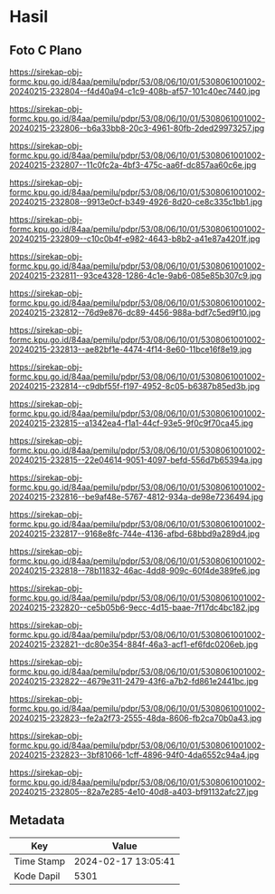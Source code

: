 # Hasil

## Foto C Plano

https://sirekap-obj-formc.kpu.go.id/84aa/pemilu/pdpr/53/08/06/10/01/5308061001002-20240215-232804--f4d40a94-c1c9-408b-af57-101c40ec7440.jpg

https://sirekap-obj-formc.kpu.go.id/84aa/pemilu/pdpr/53/08/06/10/01/5308061001002-20240215-232806--b6a33bb8-20c3-4961-80fb-2ded29973257.jpg

https://sirekap-obj-formc.kpu.go.id/84aa/pemilu/pdpr/53/08/06/10/01/5308061001002-20240215-232807--11c0fc2a-4bf3-475c-aa6f-dc857aa60c6e.jpg

https://sirekap-obj-formc.kpu.go.id/84aa/pemilu/pdpr/53/08/06/10/01/5308061001002-20240215-232808--9913e0cf-b349-4926-8d20-ce8c335c1bb1.jpg

https://sirekap-obj-formc.kpu.go.id/84aa/pemilu/pdpr/53/08/06/10/01/5308061001002-20240215-232809--c10c0b4f-e982-4643-b8b2-a41e87a4201f.jpg

https://sirekap-obj-formc.kpu.go.id/84aa/pemilu/pdpr/53/08/06/10/01/5308061001002-20240215-232811--93ce4328-1286-4c1e-9ab6-085e85b307c9.jpg

https://sirekap-obj-formc.kpu.go.id/84aa/pemilu/pdpr/53/08/06/10/01/5308061001002-20240215-232812--76d9e876-dc89-4456-988a-bdf7c5ed9f10.jpg

https://sirekap-obj-formc.kpu.go.id/84aa/pemilu/pdpr/53/08/06/10/01/5308061001002-20240215-232813--ae82bf1e-4474-4f14-8e60-11bce16f8e19.jpg

https://sirekap-obj-formc.kpu.go.id/84aa/pemilu/pdpr/53/08/06/10/01/5308061001002-20240215-232814--c9dbf55f-f197-4952-8c05-b6387b85ed3b.jpg

https://sirekap-obj-formc.kpu.go.id/84aa/pemilu/pdpr/53/08/06/10/01/5308061001002-20240215-232815--a1342ea4-f1a1-44cf-93e5-9f0c9f70ca45.jpg

https://sirekap-obj-formc.kpu.go.id/84aa/pemilu/pdpr/53/08/06/10/01/5308061001002-20240215-232815--22e04614-9051-4097-befd-556d7b65394a.jpg

https://sirekap-obj-formc.kpu.go.id/84aa/pemilu/pdpr/53/08/06/10/01/5308061001002-20240215-232816--be9af48e-5767-4812-934a-de98e7236494.jpg

https://sirekap-obj-formc.kpu.go.id/84aa/pemilu/pdpr/53/08/06/10/01/5308061001002-20240215-232817--9168e8fc-744e-4136-afbd-68bbd9a289d4.jpg

https://sirekap-obj-formc.kpu.go.id/84aa/pemilu/pdpr/53/08/06/10/01/5308061001002-20240215-232818--78b11832-46ac-4dd8-909c-60f4de389fe6.jpg

https://sirekap-obj-formc.kpu.go.id/84aa/pemilu/pdpr/53/08/06/10/01/5308061001002-20240215-232820--ce5b05b6-9ecc-4d15-baae-7f17dc4bc182.jpg

https://sirekap-obj-formc.kpu.go.id/84aa/pemilu/pdpr/53/08/06/10/01/5308061001002-20240215-232821--dc80e354-884f-46a3-acf1-ef6fdc0206eb.jpg

https://sirekap-obj-formc.kpu.go.id/84aa/pemilu/pdpr/53/08/06/10/01/5308061001002-20240215-232822--4679e311-2479-43f6-a7b2-fd861e2441bc.jpg

https://sirekap-obj-formc.kpu.go.id/84aa/pemilu/pdpr/53/08/06/10/01/5308061001002-20240215-232823--fe2a2f73-2555-48da-8606-fb2ca70b0a43.jpg

https://sirekap-obj-formc.kpu.go.id/84aa/pemilu/pdpr/53/08/06/10/01/5308061001002-20240215-232823--3bf81066-1cff-4896-94f0-4da6552c94a4.jpg

https://sirekap-obj-formc.kpu.go.id/84aa/pemilu/pdpr/53/08/06/10/01/5308061001002-20240215-232805--82a7e285-4e10-40d8-a403-bf91132afc27.jpg


## Metadata

| Key        | Value               |
| ---------- | ------------------- |
| Time Stamp | 2024-02-17 13:05:41 |
| Kode Dapil | 5301                |



